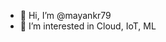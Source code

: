 - 👋 Hi, I’m @mayankr79
- 👀 I’m interested in Cloud, IoT, ML

<!---
mayankr79/mayankr79 is a ✨ special ✨ repository because its `README.md` (this file) appears on your GitHub profile.
You can click the Preview link to take a look at your changes.
--->
